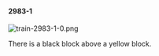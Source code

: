 #### 2983-1
![train-2983-1-0.png](https://github.com/lil-lab/nlvr/raw/master/nlvr/train/images/53/train-2983-1-0.png "train-2983-1-0.png")

There is a black block above a yellow block.